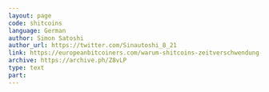 ```yaml
---
layout: page
code: shitcoins
language: German
author: Simon Satoshi
author_url: https://twitter.com/Sinautoshi_8_21
link: https://europeanbitcoiners.com/warum-shitcoins-zeitverschwendung-sind/
archive: https://archive.ph/Z8vLP
type: text
part: 
---
```

